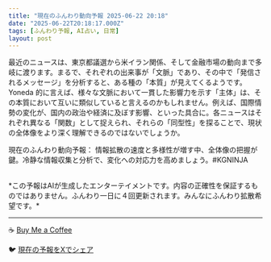 ```yaml
---
title: "現在のふんわり動向予報 2025-06-22 20:18"
date: "2025-06-22T20:18:17.000Z"
tags: [ふんわり予報, AI占い, 日常]
layout: post
---
```


最近のニュースは、東京都議選から米イラン関係、そして金融市場の動向まで多岐に渡ります。まるで、それぞれの出来事が「文脈」であり、その中で「発信されるメッセージ」を分析すると、ある種の「本質」が見えてくるようです。Yoneda 的に言えば、様々な文脈において一貫した影響力を示す「主体」は、その本質において互いに類似していると言えるのかもしれません。例えば、国際情勢の変化が、国内の政治や経済に及ぼす影響、といった具合に。各ニュースはそれぞれ異なる「関数」として捉えられ、それらの「同型性」を探ることで、現状の全体像をより深く理解できるのではないでしょうか。


現在のふんわり動向予報：
情報拡散の速度と多様性が増す中、全体像の把握が鍵。冷静な情報収集と分析で、変化への対応力を高めましょう。#KGNINJA

<br>
*この予報はAIが生成したエンターテイメントです。内容の正確性を保証するものではありません。ふんわり一日に４回更新されます。みんなにふんわり拡散希望です。*

---
☕️ [Buy Me a Coffee](https://www.buymeacoffee.com/kgninja)

🐦 [現在の予報をXでシェア](https://twitter.com/intent/tweet?text=%E7%8F%BE%E5%9C%A8%E3%81%AE%E3%81%B5%E3%82%93%E3%82%8F%E3%82%8A%E4%BA%88%E5%A0%B1%3A%20%E3%80%8C%E6%9C%80%E8%BF%91%E3%81%AE%E3%83%8B%E3%83%A5%E3%83%BC%E3%82%B9%E3%81%AF%E3%80%81%E6%9D%B1%E4%BA%AC%E9%83%BD%E8%AD%B0%E9%81%B8%E3%81%8B%E3%82%89%E7%B1%B3%E3%82%A4%E3%83%A9%E3%83%B3%E9%96%A2%E4%BF%82%E3%80%81%E3%81%9D%E3%81%97%E3%81%A6%E9%87%91%E8%9E%8D%E5%B8%82%E5%A0%B4%E3%81%AE%E5%8B%95%E5%90%91%E3%81%BE%E3%81%A7%E5%A4%9A%E5%B2%90%E3%81%AB%E6%B8%A1%E3%82%8A%E3%81%BE%E3%81%99%E3%80%82%E3%80%8D%23KGNINJA%20%E7%B6%9A%E3%81%8D%E3%81%AF%E3%83%96%E3%83%AD%E3%82%B0%E3%81%A7%EF%BC%81%F0%9F%91%87&url=https%3A%2F%2Fkg-ninja.github.io%2FFunwariyoso%2F)
